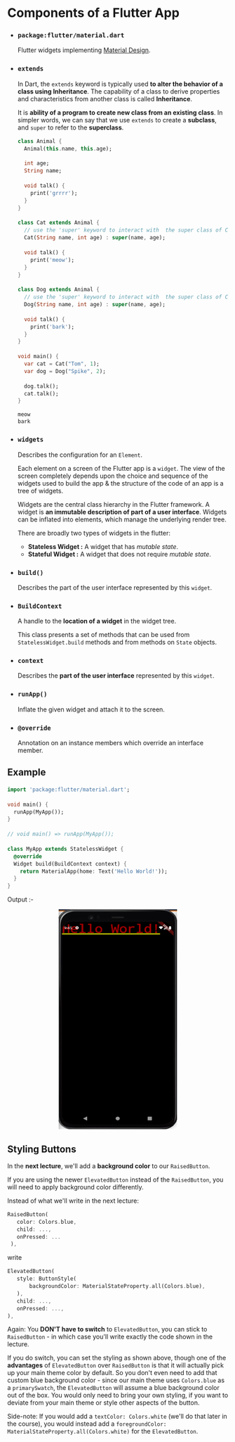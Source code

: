 # Components of a Flutter App

* ### `package:flutter/material.dart`

  Flutter widgets implementing <a href="https://material.io/design">Material Design</a>.


* ### `extends`

  In Dart, the `extends` keyword is typically used **to alter the behavior of a class using Inheritance**.  The capability of a class to derive properties and characteristics from another class is called **Inheritance**.
  
  It is **ability of a program to create new class from an existing class**. In simpler words, we can say that we use `extends` to create a **subclass**, and `super` to refer to the **superclass**.

  ```dart
  class Animal {
    Animal(this.name, this.age);
  
    int age;
    String name;
  
    void talk() {
      print('grrrr');
    }
  }

  class Cat extends Animal {
    // use the 'super' keyword to interact with  the super class of Cat
    Cat(String name, int age) : super(name, age);
  
    void talk() {
      print('meow');
    }
  }

  class Dog extends Animal {
    // use the 'super' keyword to interact with  the super class of Cat
    Dog(String name, int age) : super(name, age);
  
    void talk() {
      print('bark');
    }
  }

  void main() {
    var cat = Cat("Tom", 1);
    var dog = Dog("Spike", 2);
  
    dog.talk();
    cat.talk();
  }
  ```

  ```
  meow
  bark
  ```


* ### `widgets`
  
  Describes the configuration for an `Element`.
  
  Each element on a screen of the Flutter app is a `widget`. The view of the screen completely depends upon the choice and sequence of the widgets used to build the app & the structure of the code of an app is a tree of widgets.

  Widgets are the central class hierarchy in the Flutter framework. A widget is **an immutable description of part of a user interface**. Widgets can be inflated into elements, which manage the underlying render tree.

  There are broadly two types of widgets in the flutter: 
  * **Stateless Widget :** A widget that has *mutable state*.
  * **Stateful Widget :** A widget that does not require *mutable state*.


* ### `build()`

  Describes the part of the user interface represented by this `widget`.

* ### `BuildContext`

  A handle to the **location of a widget** in the widget tree.
  
  This class presents a set of methods that can be used from `StatelessWidget.build` methods and from methods on `State` objects.

* ### `context`

  Describes the **part of the user interface** represented by this `widget`.

* ### `runApp()`

  Inflate the given widget and attach it to the screen.

* ### `@override`

  Annotation on an instance members which override an interface member.

## Example

```dart
import 'package:flutter/material.dart';

void main() {
  runApp(MyApp());
}

// void main() => runApp(MyApp());

class MyApp extends StatelessWidget {
  @override
  Widget build(BuildContext context) {
    return MaterialApp(home: Text('Hello World!'));
  }
}
```

Output :-

<p align="center">
    <img src="../images/output01.png" alt="Output" height="500" width="270">
</p>

## Styling Buttons

   In the **next lecture**, we'll add a **background color** to our `RaisedButton`.

   If you are using the newer `ElevatedButton` instead of the `RaisedButton`, you will need to apply background color differently.

   Instead of what we'll write in the next lecture:

   ```dart
   RaisedButton(
      color: Colors.blue,
      child: ...,
      onPressed: ...
    ),
   ```
   write

   ```dart
   ElevatedButton(
      style: ButtonStyle(
          backgroundColor: MaterialStateProperty.all(Colors.blue),
      ),
      child: ...,
      onPressed: ...,
   ),
   ```

   Again: You **DON'T have to switch** to `ElevatedButton`, you can stick to `RaisedButton` - in which case you'll write exactly the code shown in the lecture.

   If you do switch, you can set the styling as shown above, though one of the **advantages** of `ElevatedButton` over `RaisedButton` is that it will actually pick up your main theme color by default. So you don't even need to add that custom blue background color - since our main theme uses `Colors.blue` as a `primarySwatch`, the `ElevatedButton` will assume a blue background color out of the box. You would only need to bring your own styling, if you want to deviate from your main theme or style other aspects of the button.

   Side-note: If you would add a `textColor: Colors.white` (we'll do that later in the course), you would instead add a `foregroundColor: MaterialStateProperty.all(Colors.white)` for the `ElevatedButton`.